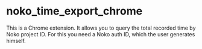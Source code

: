 # noko_time_export_chrome
This is a Chrome extension. It allows you to query the total recorded time by Noko project ID. For this you need a Noko auth ID, which the user generates himself.
